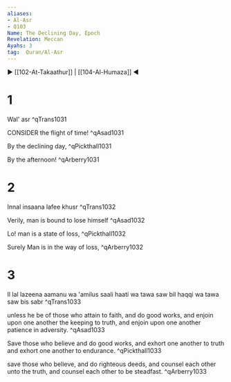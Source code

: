 ```yaml
---
aliases:
- Al-Asr
- Q103
Name: The Declining Day, Epoch
Revelation: Meccan
Ayahs: 3
tag:  Quran/Al-Asr
---
```


▶ [[102-At-Takaathur]] | [[104-Al-Humaza]] ◀

# 1

Wal' asr ^qTrans1031


CONSIDER the flight of time! ^qAsad1031


By the declining day, ^qPickthall1031


By the afternoon! ^qArberry1031

# 2

Innal insaana lafee khusr ^qTrans1032


Verily, man is bound to lose himself ^qAsad1032


Lo! man is a state of loss, ^qPickthall1032


Surely Man is in the way of loss, ^qArberry1032

# 3

Il lal lazeena aamanu wa 'amilus saali haati wa tawa saw bil haqqi wa tawa saw bis sabr ^qTrans1033


unless he be of those who attain to faith, and do good works, and enjoin upon one another the keeping to truth, and enjoin upon one another patience in adversity. ^qAsad1033


Save those who believe and do good works, and exhort one another to truth and exhort one another to endurance. ^qPickthall1033


save those who believe, and do righteous deeds, and counsel each other unto the truth, and counsel each other to be steadfast. ^qArberry1033

